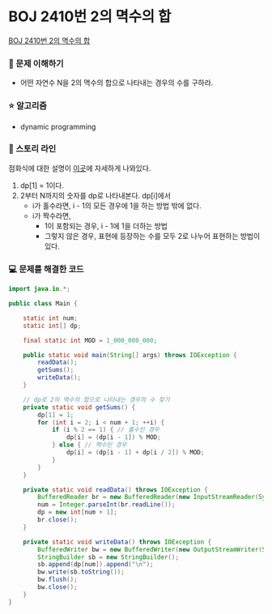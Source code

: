 # BOJ 2410번 2의 멱수의 합

[BOJ 2410번 2의 멱수의 합](https://www.acmicpc.net/problem/2410)

### 🤔 문제 이해하기

- 어떤 자연수 N을 2의 멱수의 합으로 나타내는 경우의 수를 구하라.

### ⭐ 알고리즘

- dynamic programming

### 📖 스토리 라인

점화식에 대한 설명이 [이곳](https://www.acmicpc.net/board/view/93165)에 자세하게 나와있다.

1. dp[1] = 1이다.
2. 2부터 N까지의 숫자를 dp로 나타내본다.
   dp[i]에서
   - i가 홀수라면, i - 1의 모든 경우에 1을 하는 방법 밖에 없다.
   - i가 짝수라면,
     - 1이 포함되는 경우, i - 1에 1을 더하는 방법
     - 그렇지 않은 경우, 표현에 등장하는 수를 모두 2로 나누어 표현하는 방법이 있다.

### 💻 문제를 해결한 코드

```java
import java.io.*;

public class Main {

    static int num;
    static int[] dp;

    final static int MOD = 1_000_000_000;

    public static void main(String[] args) throws IOException {
        readData();
        getSums();
        writeData();
    }

    // dp로 2의 멱수의 합으로 나타내는 경우의 수 찾기
    private static void getSums() {
        dp[1] = 1;
        for (int i = 2; i < num + 1; ++i) {
            if (i % 2 == 1) { // 홀수인 경우
                dp[i] = (dp[i - 1]) % MOD;
            } else { // 짝수인 경우
                dp[i] = (dp[i - 1] + dp[i / 2]) % MOD;
            }
        }
    }

    private static void readData() throws IOException {
        BufferedReader br = new BufferedReader(new InputStreamReader(System.in));
        num = Integer.parseInt(br.readLine());
        dp = new int[num + 1];
        br.close();
    }

    private static void writeData() throws IOException {
        BufferedWriter bw = new BufferedWriter(new OutputStreamWriter(System.out));
        StringBuilder sb = new StringBuilder();
        sb.append(dp[num]).append("\n");
        bw.write(sb.toString());
        bw.flush();
        bw.close();
    }
}
```
